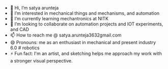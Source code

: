 - 👋 Hi, I’m satya arunteja 
- 👀 I’m interested in mechanical things and mechanisms, and automation 
- 🌱 I’m currently learning mechantronics at NITK
- 💞️ I’m looking to collaborate on automation projects and IOT experiments, and CAD 
- 📫 How to reach me @ satya.arunteja3632gmail.com
- 😄 Pronouns: me as an enthusiast in mechanical and present industry 6.0 # robotics
- ⚡ Fun fact: I'm an artist, and sketching helps me approach my work with a stronger visual perspective.
